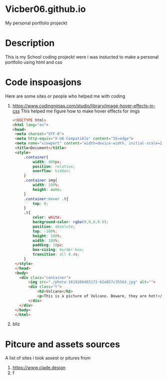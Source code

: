 # Vicber06.github.io
My personal portfolio projeckt

# Description
This is my School coding projeckt were i was instucted to make a personal portfolio using html and css

# Code inspoasjons
Here are some sites or people who helped me with coding
1. https://www.codingninjas.com/studio/library/image-hover-effects-in-css
This helped me figure how to make hover effects for imgs
   ```html
   <!DOCTYPE html>
   <html lang="en">
   <head>
    <meta charset="UTF-8">
    <meta http-equiv="X-UA-Compatible" content="IE=edge">
    <meta name="viewport" content="width=device-width, initial-scale=1.0">
    <title>Document</title>
    <style>
        .container{
            width: 400px;
            position: relative;
            overflow: hidden;
        }
        .container img{
            width: 100%;
            height: auto;
        }
        .container:hover .t{
            top: 0;
        }
        .t{
            color: white;
            background-color: rgba(0,0,0,0.8);
            position: absolute;
            top: -100%;
            height: 100%;
            width: 100%;
            padding: 10px;
            box-sizing: border-box;
            transition: all 0.4s;
        }
    </style>
    </head>
    <body>
      <div class="container">
          <img src="./photo-1619266465172-02a857c3556d.jpg" alt="">
          <div class="t">
              <h2>Volcano</h2>
              <p>This is a picture of Volcano. Beware, they are hot!</p>
          </div>
      </div>
    </body>
    </html>
   ```
2. bllz

# Pitcure and assets sources
A list of sites i took assest or pitures from
1. https://www.clade.design
2. f

